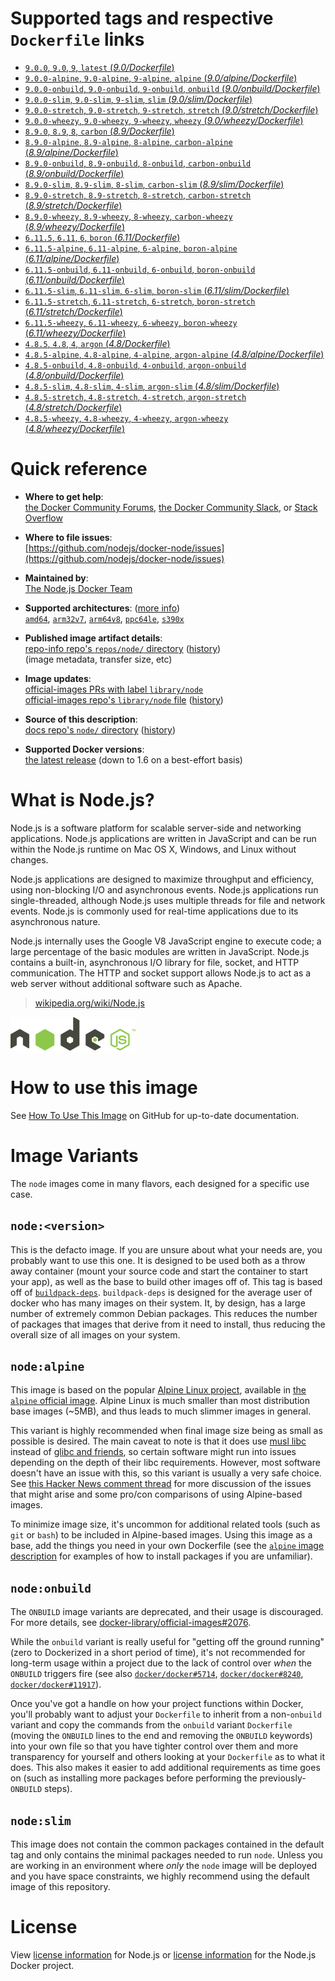 <!--

********************************************************************************

WARNING:

    DO NOT EDIT "node/README.md"

    IT IS AUTO-GENERATED

    (from the other files in "node/" combined with a set of templates)

********************************************************************************

-->

# Supported tags and respective `Dockerfile` links

-	[`9.0.0`, `9.0`, `9`, `latest` (*9.0/Dockerfile*)](https://github.com/nodejs/docker-node/blob/092306f6d035d53d7f087a1a671915aabc946c6f/9.0/Dockerfile)
-	[`9.0.0-alpine`, `9.0-alpine`, `9-alpine`, `alpine` (*9.0/alpine/Dockerfile*)](https://github.com/nodejs/docker-node/blob/092306f6d035d53d7f087a1a671915aabc946c6f/9.0/alpine/Dockerfile)
-	[`9.0.0-onbuild`, `9.0-onbuild`, `9-onbuild`, `onbuild` (*9.0/onbuild/Dockerfile*)](https://github.com/nodejs/docker-node/blob/092306f6d035d53d7f087a1a671915aabc946c6f/9.0/onbuild/Dockerfile)
-	[`9.0.0-slim`, `9.0-slim`, `9-slim`, `slim` (*9.0/slim/Dockerfile*)](https://github.com/nodejs/docker-node/blob/092306f6d035d53d7f087a1a671915aabc946c6f/9.0/slim/Dockerfile)
-	[`9.0.0-stretch`, `9.0-stretch`, `9-stretch`, `stretch` (*9.0/stretch/Dockerfile*)](https://github.com/nodejs/docker-node/blob/092306f6d035d53d7f087a1a671915aabc946c6f/9.0/stretch/Dockerfile)
-	[`9.0.0-wheezy`, `9.0-wheezy`, `9-wheezy`, `wheezy` (*9.0/wheezy/Dockerfile*)](https://github.com/nodejs/docker-node/blob/092306f6d035d53d7f087a1a671915aabc946c6f/9.0/wheezy/Dockerfile)
-	[`8.9.0`, `8.9`, `8`, `carbon` (*8.9/Dockerfile*)](https://github.com/nodejs/docker-node/blob/39a5c8a3be7fff2ddc67a2e72919d0a3841b235f/8.9/Dockerfile)
-	[`8.9.0-alpine`, `8.9-alpine`, `8-alpine`, `carbon-alpine` (*8.9/alpine/Dockerfile*)](https://github.com/nodejs/docker-node/blob/39a5c8a3be7fff2ddc67a2e72919d0a3841b235f/8.9/alpine/Dockerfile)
-	[`8.9.0-onbuild`, `8.9-onbuild`, `8-onbuild`, `carbon-onbuild` (*8.9/onbuild/Dockerfile*)](https://github.com/nodejs/docker-node/blob/39a5c8a3be7fff2ddc67a2e72919d0a3841b235f/8.9/onbuild/Dockerfile)
-	[`8.9.0-slim`, `8.9-slim`, `8-slim`, `carbon-slim` (*8.9/slim/Dockerfile*)](https://github.com/nodejs/docker-node/blob/39a5c8a3be7fff2ddc67a2e72919d0a3841b235f/8.9/slim/Dockerfile)
-	[`8.9.0-stretch`, `8.9-stretch`, `8-stretch`, `carbon-stretch` (*8.9/stretch/Dockerfile*)](https://github.com/nodejs/docker-node/blob/39a5c8a3be7fff2ddc67a2e72919d0a3841b235f/8.9/stretch/Dockerfile)
-	[`8.9.0-wheezy`, `8.9-wheezy`, `8-wheezy`, `carbon-wheezy` (*8.9/wheezy/Dockerfile*)](https://github.com/nodejs/docker-node/blob/39a5c8a3be7fff2ddc67a2e72919d0a3841b235f/8.9/wheezy/Dockerfile)
-	[`6.11.5`, `6.11`, `6`, `boron` (*6.11/Dockerfile*)](https://github.com/nodejs/docker-node/blob/94a739297fcd60ef969b478d4e581a6d8299a94d/6.11/Dockerfile)
-	[`6.11.5-alpine`, `6.11-alpine`, `6-alpine`, `boron-alpine` (*6.11/alpine/Dockerfile*)](https://github.com/nodejs/docker-node/blob/94a739297fcd60ef969b478d4e581a6d8299a94d/6.11/alpine/Dockerfile)
-	[`6.11.5-onbuild`, `6.11-onbuild`, `6-onbuild`, `boron-onbuild` (*6.11/onbuild/Dockerfile*)](https://github.com/nodejs/docker-node/blob/7701eea6fe125530894b3e83f1e9d385e9ee509f/6.11/onbuild/Dockerfile)
-	[`6.11.5-slim`, `6.11-slim`, `6-slim`, `boron-slim` (*6.11/slim/Dockerfile*)](https://github.com/nodejs/docker-node/blob/94a739297fcd60ef969b478d4e581a6d8299a94d/6.11/slim/Dockerfile)
-	[`6.11.5-stretch`, `6.11-stretch`, `6-stretch`, `boron-stretch` (*6.11/stretch/Dockerfile*)](https://github.com/nodejs/docker-node/blob/94a739297fcd60ef969b478d4e581a6d8299a94d/6.11/stretch/Dockerfile)
-	[`6.11.5-wheezy`, `6.11-wheezy`, `6-wheezy`, `boron-wheezy` (*6.11/wheezy/Dockerfile*)](https://github.com/nodejs/docker-node/blob/94a739297fcd60ef969b478d4e581a6d8299a94d/6.11/wheezy/Dockerfile)
-	[`4.8.5`, `4.8`, `4`, `argon` (*4.8/Dockerfile*)](https://github.com/nodejs/docker-node/blob/94a739297fcd60ef969b478d4e581a6d8299a94d/4.8/Dockerfile)
-	[`4.8.5-alpine`, `4.8-alpine`, `4-alpine`, `argon-alpine` (*4.8/alpine/Dockerfile*)](https://github.com/nodejs/docker-node/blob/94a739297fcd60ef969b478d4e581a6d8299a94d/4.8/alpine/Dockerfile)
-	[`4.8.5-onbuild`, `4.8-onbuild`, `4-onbuild`, `argon-onbuild` (*4.8/onbuild/Dockerfile*)](https://github.com/nodejs/docker-node/blob/7701eea6fe125530894b3e83f1e9d385e9ee509f/4.8/onbuild/Dockerfile)
-	[`4.8.5-slim`, `4.8-slim`, `4-slim`, `argon-slim` (*4.8/slim/Dockerfile*)](https://github.com/nodejs/docker-node/blob/94a739297fcd60ef969b478d4e581a6d8299a94d/4.8/slim/Dockerfile)
-	[`4.8.5-stretch`, `4.8-stretch`, `4-stretch`, `argon-stretch` (*4.8/stretch/Dockerfile*)](https://github.com/nodejs/docker-node/blob/94a739297fcd60ef969b478d4e581a6d8299a94d/4.8/stretch/Dockerfile)
-	[`4.8.5-wheezy`, `4.8-wheezy`, `4-wheezy`, `argon-wheezy` (*4.8/wheezy/Dockerfile*)](https://github.com/nodejs/docker-node/blob/94a739297fcd60ef969b478d4e581a6d8299a94d/4.8/wheezy/Dockerfile)

# Quick reference

-	**Where to get help**:  
	[the Docker Community Forums](https://forums.docker.com/), [the Docker Community Slack](https://blog.docker.com/2016/11/introducing-docker-community-directory-docker-community-slack/), or [Stack Overflow](https://stackoverflow.com/search?tab=newest&q=docker)

-	**Where to file issues**:  
	[https://github.com/nodejs/docker-node/issues](https://github.com/nodejs/docker-node/issues)

-	**Maintained by**:  
	[The Node.js Docker Team](https://github.com/nodejs/docker-node)

-	**Supported architectures**: ([more info](https://github.com/docker-library/official-images#architectures-other-than-amd64))  
	[`amd64`](https://hub.docker.com/r/amd64/node/), [`arm32v7`](https://hub.docker.com/r/arm32v7/node/), [`arm64v8`](https://hub.docker.com/r/arm64v8/node/), [`ppc64le`](https://hub.docker.com/r/ppc64le/node/), [`s390x`](https://hub.docker.com/r/s390x/node/)

-	**Published image artifact details**:  
	[repo-info repo's `repos/node/` directory](https://github.com/docker-library/repo-info/blob/master/repos/node) ([history](https://github.com/docker-library/repo-info/commits/master/repos/node))  
	(image metadata, transfer size, etc)

-	**Image updates**:  
	[official-images PRs with label `library/node`](https://github.com/docker-library/official-images/pulls?q=label%3Alibrary%2Fnode)  
	[official-images repo's `library/node` file](https://github.com/docker-library/official-images/blob/master/library/node) ([history](https://github.com/docker-library/official-images/commits/master/library/node))

-	**Source of this description**:  
	[docs repo's `node/` directory](https://github.com/docker-library/docs/tree/master/node) ([history](https://github.com/docker-library/docs/commits/master/node))

-	**Supported Docker versions**:  
	[the latest release](https://github.com/docker/docker-ce/releases/latest) (down to 1.6 on a best-effort basis)

# What is Node.js?

Node.js is a software platform for scalable server-side and networking applications. Node.js applications are written in JavaScript and can be run within the Node.js runtime on Mac OS X, Windows, and Linux without changes.

Node.js applications are designed to maximize throughput and efficiency, using non-blocking I/O and asynchronous events. Node.js applications run single-threaded, although Node.js uses multiple threads for file and network events. Node.js is commonly used for real-time applications due to its asynchronous nature.

Node.js internally uses the Google V8 JavaScript engine to execute code; a large percentage of the basic modules are written in JavaScript. Node.js contains a built-in, asynchronous I/O library for file, socket, and HTTP communication. The HTTP and socket support allows Node.js to act as a web server without additional software such as Apache.

> [wikipedia.org/wiki/Node.js](https://en.wikipedia.org/wiki/Node.js)

![logo](https://raw.githubusercontent.com/docker-library/docs/01c12653951b2fe592c1f93a13b4e289ada0e3a1/node/logo.png)

# How to use this image

See [How To Use This Image](https://github.com/nodejs/docker-node/blob/master/README.md#how-to-use-this-image) on GitHub for up-to-date documentation.

# Image Variants

The `node` images come in many flavors, each designed for a specific use case.

## `node:<version>`

This is the defacto image. If you are unsure about what your needs are, you probably want to use this one. It is designed to be used both as a throw away container (mount your source code and start the container to start your app), as well as the base to build other images off of. This tag is based off of [`buildpack-deps`](https://registry.hub.docker.com/_/buildpack-deps/). `buildpack-deps` is designed for the average user of docker who has many images on their system. It, by design, has a large number of extremely common Debian packages. This reduces the number of packages that images that derive from it need to install, thus reducing the overall size of all images on your system.

## `node:alpine`

This image is based on the popular [Alpine Linux project](http://alpinelinux.org), available in [the `alpine` official image](https://hub.docker.com/_/alpine). Alpine Linux is much smaller than most distribution base images (~5MB), and thus leads to much slimmer images in general.

This variant is highly recommended when final image size being as small as possible is desired. The main caveat to note is that it does use [musl libc](http://www.musl-libc.org) instead of [glibc and friends](http://www.etalabs.net/compare_libcs.html), so certain software might run into issues depending on the depth of their libc requirements. However, most software doesn't have an issue with this, so this variant is usually a very safe choice. See [this Hacker News comment thread](https://news.ycombinator.com/item?id=10782897) for more discussion of the issues that might arise and some pro/con comparisons of using Alpine-based images.

To minimize image size, it's uncommon for additional related tools (such as `git` or `bash`) to be included in Alpine-based images. Using this image as a base, add the things you need in your own Dockerfile (see the [`alpine` image description](https://hub.docker.com/_/alpine/) for examples of how to install packages if you are unfamiliar).

## `node:onbuild`

The `ONBUILD` image variants are deprecated, and their usage is discouraged. For more details, see [docker-library/official-images#2076](https://github.com/docker-library/official-images/issues/2076).

While the `onbuild` variant is really useful for "getting off the ground running" (zero to Dockerized in a short period of time), it's not recommended for long-term usage within a project due to the lack of control over *when* the `ONBUILD` triggers fire (see also [`docker/docker#5714`](https://github.com/docker/docker/issues/5714), [`docker/docker#8240`](https://github.com/docker/docker/issues/8240), [`docker/docker#11917`](https://github.com/docker/docker/issues/11917)).

Once you've got a handle on how your project functions within Docker, you'll probably want to adjust your `Dockerfile` to inherit from a non-`onbuild` variant and copy the commands from the `onbuild` variant `Dockerfile` (moving the `ONBUILD` lines to the end and removing the `ONBUILD` keywords) into your own file so that you have tighter control over them and more transparency for yourself and others looking at your `Dockerfile` as to what it does. This also makes it easier to add additional requirements as time goes on (such as installing more packages before performing the previously-`ONBUILD` steps).

## `node:slim`

This image does not contain the common packages contained in the default tag and only contains the minimal packages needed to run `node`. Unless you are working in an environment where *only* the `node` image will be deployed and you have space constraints, we highly recommend using the default image of this repository.

# License

View [license information](https://github.com/nodejs/node/blob/master/LICENSE) for Node.js or [license information](https://github.com/nodejs/docker-node/blob/master/LICENSE) for the Node.js Docker project.
